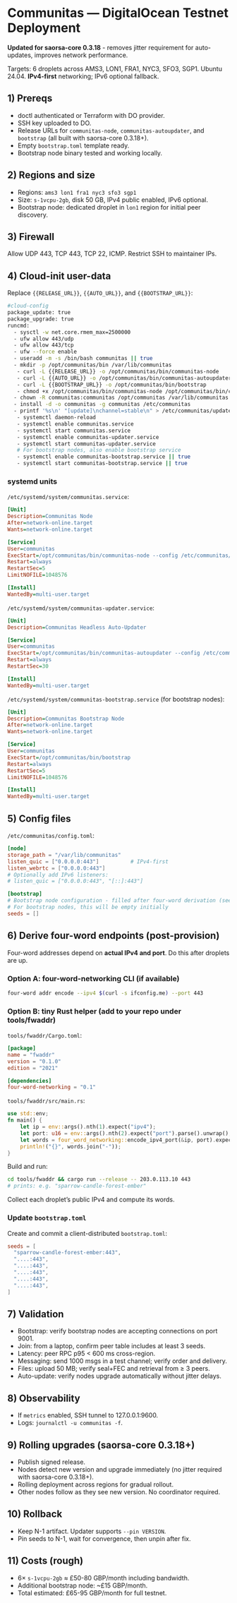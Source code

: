 # Communitas — DigitalOcean Testnet Deployment

**Updated for saorsa-core 0.3.18** - removes jitter requirement for auto-updates, improves network performance.

Targets: 6 droplets across AMS3, LON1, FRA1, NYC3, SFO3, SGP1. Ubuntu 24.04. **IPv4-first** networking; IPv6 optional fallback.

## 1) Prereqs
- doctl authenticated or Terraform with DO provider.
- SSH key uploaded to DO.
- Release URLs for `communitas-node`, `communitas-autoupdater`, and `bootstrap` (all built with saorsa-core 0.3.18+).
- Empty `bootstrap.toml` template ready.
- Bootstrap node binary tested and working locally.

## 2) Regions and size
- Regions: `ams3 lon1 fra1 nyc3 sfo3 sgp1`
- Size: `s-1vcpu-2gb`, disk 50 GB, IPv4 public enabled, IPv6 optional.
- Bootstrap node: dedicated droplet in `lon1` region for initial peer discovery.

## 3) Firewall
Allow UDP 443, TCP 443, TCP 22, ICMP. Restrict SSH to maintainer IPs.

## 4) Cloud-init user-data
Replace `{{RELEASE_URL}}`, `{{AUTO_URL}}`, and `{{BOOTSTRAP_URL}}`:
```bash
#cloud-config
package_update: true
package_upgrade: true
runcmd:
  - sysctl -w net.core.rmem_max=2500000
  - ufw allow 443/udp
  - ufw allow 443/tcp
  - ufw --force enable
  - useradd -m -s /bin/bash communitas || true
  - mkdir -p /opt/communitas/bin /var/lib/communitas
   - curl -L {{RELEASE_URL}} -o /opt/communitas/bin/communitas-node
   - curl -L {{AUTO_URL}} -o /opt/communitas/bin/communitas-autoupdater
   - curl -L {{BOOTSTRAP_URL}} -o /opt/communitas/bin/bootstrap
   - chmod +x /opt/communitas/bin/communitas-node /opt/communitas/bin/communitas-autoupdater /opt/communitas/bin/bootstrap
  - chown -R communitas:communitas /opt/communitas /var/lib/communitas
  - install -d -o communitas -g communitas /etc/communitas
  - printf '%s\n' "[update]\nchannel=stable\n" > /etc/communitas/update.toml
   - systemctl daemon-reload
   - systemctl enable communitas.service
   - systemctl start communitas.service
   - systemctl enable communitas-updater.service
   - systemctl start communitas-updater.service
   # For bootstrap nodes, also enable bootstrap service
   - systemctl enable communitas-bootstrap.service || true
   - systemctl start communitas-bootstrap.service || true
```

### systemd units
`/etc/systemd/system/communitas.service`:
```ini
[Unit]
Description=Communitas Node
After=network-online.target
Wants=network-online.target

[Service]
User=communitas
ExecStart=/opt/communitas/bin/communitas-node --config /etc/communitas/config.toml
Restart=always
RestartSec=5
LimitNOFILE=1048576

[Install]
WantedBy=multi-user.target
```

`/etc/systemd/system/communitas-updater.service`:
```ini
[Unit]
Description=Communitas Headless Auto-Updater

[Service]
User=communitas
ExecStart=/opt/communitas/bin/communitas-autoupdater --config /etc/communitas/update.toml
Restart=always
RestartSec=30

[Install]
WantedBy=multi-user.target
```

`/etc/systemd/system/communitas-bootstrap.service` (for bootstrap nodes):
```ini
[Unit]
Description=Communitas Bootstrap Node
After=network-online.target
Wants=network-online.target

[Service]
User=communitas
ExecStart=/opt/communitas/bin/bootstrap
Restart=always
RestartSec=5
LimitNOFILE=1048576

[Install]
WantedBy=multi-user.target
```

## 5) Config files
`/etc/communitas/config.toml`:
```toml
[node]
storage_path = "/var/lib/communitas"
listen_quic = ["0.0.0.0:443"]          # IPv4-first
listen_webrtc = ["0.0.0.0:443"]
# Optionally add IPv6 listeners:
# listen_quic = ["0.0.0.0:443", "[::]:443"]

[bootstrap]
# Bootstrap node configuration - filled after four-word derivation (see next section)
# For bootstrap nodes, this will be empty initially
seeds = []
```

## 6) Derive four-word endpoints (post-provision)
Four-word addresses depend on **actual IPv4 and port**. Do this after droplets are up.

### Option A: four-word-networking CLI (if available)
```bash
four-word addr encode --ipv4 $(curl -s ifconfig.me) --port 443
```

### Option B: tiny Rust helper (add to your repo under tools/fwaddr)
`tools/fwaddr/Cargo.toml`:
```toml
[package]
name = "fwaddr"
version = "0.1.0"
edition = "2021"

[dependencies]
four-word-networking = "0.1"
```

`tools/fwaddr/src/main.rs`:
```rust
use std::env;
fn main() {
    let ip = env::args().nth(1).expect("ipv4");
    let port: u16 = env::args().nth(2).expect("port").parse().unwrap();
    let words = four_word_networking::encode_ipv4_port(&ip, port).expect("encode");
    println!("{}", words.join("-"));
}
```

Build and run:
```bash
cd tools/fwaddr && cargo run --release -- 203.0.113.10 443
# prints: e.g. "sparrow-candle-forest-ember"
```

Collect each droplet’s public IPv4 and compute its words.

### Update `bootstrap.toml`
Create and commit a client-distributed `bootstrap.toml`:
```toml
seeds = [
  "sparrow-candle-forest-ember:443",
  "....:443",
  "....:443",
  "....:443",
  "....:443",
  "....:443",
]
```

## 7) Validation
- Bootstrap: verify bootstrap nodes are accepting connections on port 9001.
- Join: from a laptop, confirm peer table includes at least 3 seeds.
- Latency: peer RPC p95 < 600 ms cross-region.
- Messaging: send 1000 msgs in a test channel; verify order and delivery.
- Files: upload 50 MB; verify seal+FEC and retrieval from ≥ 3 peers.
- Auto-update: verify nodes upgrade automatically without jitter delays.

## 8) Observability
- If `metrics` enabled, SSH tunnel to 127.0.0.1:9600.
- Logs: `journalctl -u communitas -f`.

## 9) Rolling upgrades (saorsa-core 0.3.18+)
- Publish signed release.
- Nodes detect new version and upgrade immediately (no jitter required with saorsa-core 0.3.18+).
- Rolling deployment across regions for gradual rollout.
- Other nodes follow as they see new version. No coordinator required.

## 10) Rollback
- Keep N-1 artifact. Updater supports `--pin VERSION`.
- Pin seeds to N-1, wait for convergence, then unpin after fix.

## 11) Costs (rough)
- 6× `s-1vcpu-2gb` ≈ £50-80 GBP/month including bandwidth.
- Additional bootstrap node: ~£15 GBP/month.
- Total estimated: £65-95 GBP/month for full testnet.
